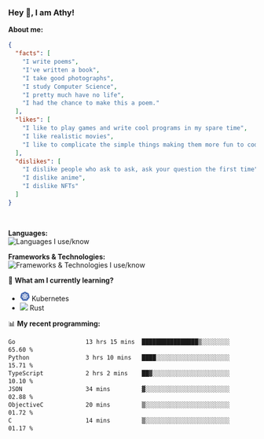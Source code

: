 ### Hey 👋, I am Athy!<br>

**About me:**


```json
{
  "facts": [
    "I write poems",
    "I've written a book",
    "I take good photographs",
    "I study Computer Science",
    "I pretty much have no life",
    "I had the chance to make this a poem."
  ],
  "likes": [
    "I like to play games and write cool programs in my spare time",
    "I like realistic movies",
    "I like to complicate the simple things making them more fun to code."
  ],
  "dislikes": [
    "I dislike people who ask to ask, ask your question the first time",
    "I dislike anime",
    "I dislike NFTs"
  ]
}
```
<br>


**Languages:**<br>
![Languages I use/know](https://skillicons.dev/icons?i=py,js,html,go,lua,java)

**Frameworks & Technologies:**<br />
![Frameworks & Technologies I use/know](https://skillicons.dev/icons?i=nodejs,nextjs,ts,react,express,docker,kubernetes,mysql,postgresql,mongodb,git,github,tailwind,prisma)

📙 **What am I currently learning?**

- <img height="20" src="https://github.com/devicons/devicon/blob/master/icons/kubernetes/kubernetes-plain.svg" />  Kubernetes
- <img height="20" src="https://cdn.jsdelivr.net/gh/devicons/devicon/icons/rust/rust-plain.svg" /> Rust

📊 **My recent programming:**

<!--START_SECTION:waka-->

```text
Go                    13 hrs 15 mins  ████████████████▒░░░░░░░░   65.60 %
Python                3 hrs 10 mins   ████░░░░░░░░░░░░░░░░░░░░░   15.71 %
TypeScript            2 hrs 2 mins    ██▓░░░░░░░░░░░░░░░░░░░░░░   10.10 %
JSON                  34 mins         ▓░░░░░░░░░░░░░░░░░░░░░░░░   02.88 %
ObjectiveC            20 mins         ▒░░░░░░░░░░░░░░░░░░░░░░░░   01.72 %
C                     14 mins         ▒░░░░░░░░░░░░░░░░░░░░░░░░   01.17 %
```

<!--END_SECTION:waka-->
